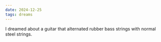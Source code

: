 ```yaml
---
date: 2024-12-25
tags: dreams
---
```


I dreamed about a guitar that alternated rubber bass strings with normal steel strings.
